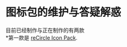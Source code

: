 # 图标包的维护与答疑解惑
目前已经制作与正在制作的有两款<br>
*第一款是 [reCircle Icon Pack](https://github.com/jahirfiquitiva/Blueprint).

